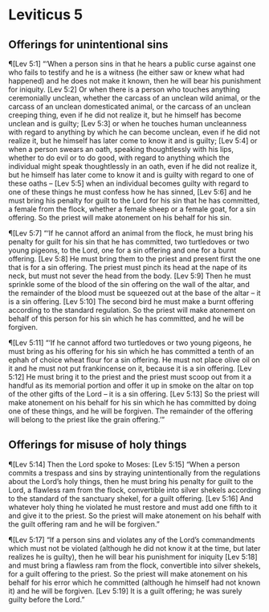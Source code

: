 # Leviticus 5

## Offerings for unintentional sins
¶[Lev 5:1] “‘When a person sins in that he hears a public curse against one who fails to testify and he is a witness (he either saw or knew what had happened) and he does not make it known, then he will bear his punishment for iniquity.
[Lev 5:2] Or when there is a person who touches anything ceremonially unclean, whether the carcass of an unclean wild animal, or the carcass of an unclean domesticated animal, or the carcass of an unclean creeping thing, even if he did not realize it, but he himself has become unclean and is guilty;
[Lev 5:3] or when he touches human uncleanness with regard to anything by which he can become unclean, even if he did not realize it, but he himself has later come to know it and is guilty;
[Lev 5:4] or when a person swears an oath, speaking thoughtlessly with his lips, whether to do evil or to do good, with regard to anything which the individual might speak thoughtlessly in an oath, even if he did not realize it, but he himself has later come to know it and is guilty with regard to one of these oaths –
[Lev 5:5] when an individual becomes guilty with regard to one of these things he must confess how he has sinned,
[Lev 5:6] and he must bring his penalty for guilt to the Lord for his sin that he has committed, a female from the flock, whether a female sheep or a female goat, for a sin offering. So the priest will make atonement on his behalf for his sin.

¶[Lev 5:7] “‘If he cannot afford an animal from the flock, he must bring his penalty for guilt for his sin that he has committed, two turtledoves or two young pigeons, to the Lord, one for a sin offering and one for a burnt offering.
[Lev 5:8] He must bring them to the priest and present first the one that is for a sin offering. The priest must pinch its head at the nape of its neck, but must not sever the head from the body.
[Lev 5:9] Then he must sprinkle some of the blood of the sin offering on the wall of the altar, and the remainder of the blood must be squeezed out at the base of the altar – it is a sin offering.
[Lev 5:10] The second bird he must make a burnt offering according to the standard regulation. So the priest will make atonement on behalf of this person for his sin which he has committed, and he will be forgiven.

¶[Lev 5:11] “‘If he cannot afford two turtledoves or two young pigeons, he must bring as his offering for his sin which he has committed a tenth of an ephah of choice wheat flour for a sin offering. He must not place olive oil on it and he must not put frankincense on it, because it is a sin offering.
[Lev 5:12] He must bring it to the priest and the priest must scoop out from it a handful as its memorial portion and offer it up in smoke on the altar on top of the other gifts of the Lord – it is a sin offering.
[Lev 5:13] So the priest will make atonement on his behalf for his sin which he has committed by doing one of these things, and he will be forgiven. The remainder of the offering will belong to the priest like the grain offering.’”

## Offerings for misuse of holy things
¶[Lev 5:14] Then the Lord spoke to Moses:
[Lev 5:15] “When a person commits a trespass and sins by straying unintentionally from the regulations about the Lord’s holy things, then he must bring his penalty for guilt to the Lord, a flawless ram from the flock, convertible into silver shekels according to the standard of the sanctuary shekel, for a guilt offering.
[Lev 5:16] And whatever holy thing he violated he must restore and must add one fifth to it and give it to the priest. So the priest will make atonement on his behalf with the guilt offering ram and he will be forgiven.”

¶[Lev 5:17] “If a person sins and violates any of the Lord’s commandments which must not be violated (although he did not know it at the time, but later realizes he is guilty), then he will bear his punishment for iniquity
[Lev 5:18] and must bring a flawless ram from the flock, convertible into silver shekels, for a guilt offering to the priest. So the priest will make atonement on his behalf for his error which he committed (although he himself had not known it) and he will be forgiven.
[Lev 5:19] It is a guilt offering; he was surely guilty before the Lord.”
